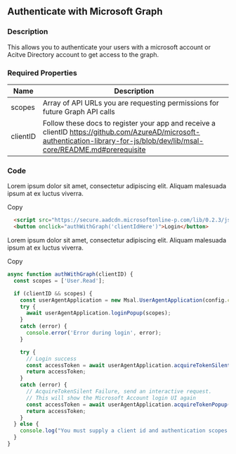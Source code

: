 <div id="headerDiv">

## Authenticate with Microsoft Graph 

</div>

<div id="contentContainer">
<div id="leftSide">
  
### Description
This allows you to authenticate your users with a microsoft account or Acitve Directory account to get access to the graph.
### Required Properties

| Name | Description |
| --- | --- |
| scopes | Array of API URLs you are requesting permissions for future Graph API calls |
| clientID | Follow these docs to register your app and receive a clientID https://github.com/AzureAD/microsoft-authentication-library-for-js/blob/dev/lib/msal-core/README.md#prerequisite |

</div>

<div id="rightSide">

### Code

Lorem ipsum dolor sit amet, consectetur adipiscing elit. Aliquam malesuada ipsum at ex luctus viverra.

<div class="codeBlock">
  <copy-button codeurl="https://raw.githubusercontent.com/pwa-builder/pwabuilder-snippits/master/src/graphAuth/graphAuth.html">
    Copy
  </copy-button>
  
```html
  <script src="https://secure.aadcdn.microsoftonline-p.com/lib/0.2.3/js/msal.js"></script>
  <button onclick="authWithGraph('clientIdHere')">Login</button>
```

</div>

Lorem ipsum dolor sit amet, consectetur adipiscing elit. Aliquam malesuada ipsum at ex luctus viverra.

<div class="codeBlock">
  <copy-button codeurl="https://raw.githubusercontent.com/pwa-builder/pwabuilder-snippits/master/src/graphAuth/graphAuth.js">
    Copy
  </copy-button>
  
```javascript
async function authWithGraph(clientID) {
  const scopes = ['User.Read'];

  if (clientID && scopes) {
    const userAgentApplication = new Msal.UserAgentApplication(config.clientID, null);
    try {
      await userAgentApplication.loginPopup(scopes);
    }
    catch (error) {
      console.error('Error during login', error);
    }

    try {
      // Login success
      const accessToken = await userAgentApplication.acquireTokenSilent(scopes);
      return accessToken;
    }
    catch (error) {
      // AcquireTokenSilent Failure, send an interactive request.
      // This will show the Microsoft Account login UI again
      const accessToken = await userAgentApplication.acquireTokenPopup(scopes)
      return accessToken;
    }
  } else {
    console.log("You must supply a client id and authentication scopes for your app");
  }
}

```

</div>

</div>
</div>
